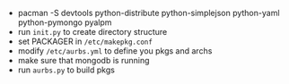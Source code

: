 - pacman -S devtools python-distribute python-simplejson python-yaml python-pymongo pyalpm
- run `init.py` to create directory structure
- set PACKAGER in `/etc/makepkg.conf`
- modify `/etc/aurbs.yml` to define you pkgs and archs
- make sure that mongodb is running
- run `aurbs.py` to build pkgs
